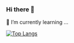 ### Hi there 👋

🌱 I’m currently learning ...

[![Top Langs](https://github-readme-stats.vercel.app/api/top-langs/?username=pusin819&layout=compact&theme=onedark)](https://github.com/anuraghazra/github-readme-stats)
